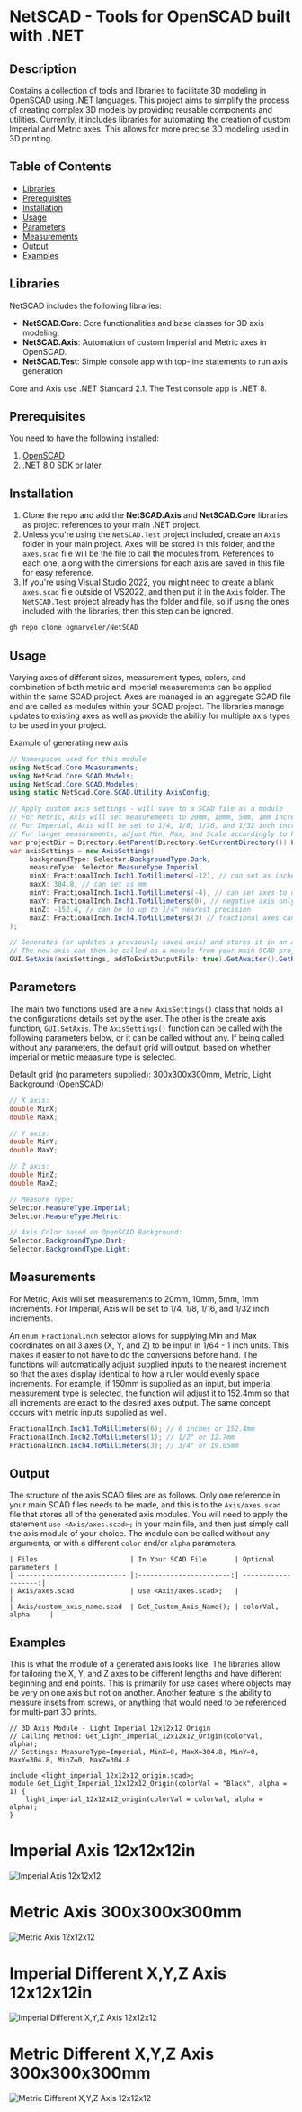 # NetSCAD - Tools for OpenSCAD built with .NET

## Description
Contains a collection of tools and libraries to facilitate 3D modeling in OpenSCAD using .NET languages. This project aims to simplify the process of creating complex 3D models by providing reusable components and utilities. Currently, it includes libraries for automating the creation of custom Imperial and Metric axes. This allows for more precise 3D modeling used in 3D printing.

## Table of Contents
- [Libraries](#libraries)
- [Prerequisites](#prerequisites)
- [Installation](#installation)
- [Usage](#usage)
- [Parameters](#parameters)
- [Measurements](#measurements)
- [Output](#output)
- [Examples](#examples)

## Libraries
NetSCAD includes the following libraries:
- **NetSCAD.Core**: Core functionalities and base classes for 3D axis modeling.
- **NetSCAD.Axis**: Automation of custom Imperial and Metric axes in OpenSCAD.
- **NetSCAD.Test**: Simple console app with top-line statements to run axis generation

Core and Axis use .NET Standard 2.1. The Test console app is .NET 8.

## Prerequisites
You need to have the following installed: 

1. [OpenSCAD](https://openscad.org/downloads.html)
2. [.NET 8.0 SDK or later.](https://dotnet.microsoft.com/en-us/download)

## Installation
1. Clone the repo and add the **NetSCAD.Axis** and **NetSCAD.Core** libraries as project references to your main .NET project.
2. Unless you're using the ``NetSCAD.Test`` project included, create an ``Axis`` folder in your main project. Axes will be stored in this folder, and the ``axes.scad`` file will be the file to call the modules from. References to each one, along with the dimensions for each axis are saved in this file for easy reference.
3. If you're using Visual Studio 2022, you might need to create a blank ``axes.scad`` file outside of VS2022, and then put it in the ``Axis`` folder. The ``NetSCAD.Test`` project already has the folder and file, so if using the ones included with the libraries, then this step can be ignored.

```bash
gh repo clone ogmarveler/NetSCAD
```

## Usage
Varying axes of different sizes, measurement types, colors, and combination of both metric and imperial measurements can be applied within the same SCAD project. Axes are managed in an aggregate SCAD file and are called as modules within your SCAD project. The libraries manage updates to existing axes as well as provide the ability for multiple axis types to be used in your project.

Example of generating new axis
```csharp
// Namespaces used for this module
using NetScad.Core.Measurements;
using NetScad.Core.SCAD.Models;
using NetScad.Core.SCAD.Modules;
using static NetScad.Core.SCAD.Utility.AxisConfig;

// Apply custom axis settings - will save to a SCAD file as a module
// For Metric, Axis will set measurements to 20mm, 10mm, 5mm, 1mm increments.
// For Imperial, Axis will be set to 1/4, 1/8, 1/16, and 1/32 inch increments.
// For larger measurements, adjust Min, Max, and Scale accordingly to keep axis readable.
var projectDir = Directory.GetParent(Directory.GetCurrentDirectory()).Parent.Parent.FullName;
var axisSettings = new AxisSettings(
     backgroundType: Selector.BackgroundType.Dark,
     measureType: Selector.MeasureType.Imperial,
     minX: FractionalInch.Inch1.ToMillimeters(-12), // can set as inches
     maxX: 304.8, // can set as mm
     minY: FractionalInch.Inch1.ToMillimeters(-4), // can set axes to different lengths
     maxY: FractionalInch.Inch1.ToMillimeters(0), // negative axis only can be applied (insets, etc.)
     minZ: -152.4, // can be to up to 1/4" nearest precision
     maxZ: FractionalInch.Inch4.ToMillimeters(3) // fractional axes can be used (3/4")
);

// Generates (or updates a previously saved axis) and stores it in an aggregate axes file
// The new axis can then be called as a module from your main SCAD project file
GUI.SetAxis(axisSettings, addToExistOutputFile: true).GetAwaiter().GetResult();
```

## Parameters
The main two functions used are a ``new AxisSettings()`` class that holds all the configurations details set by the user. The other is the create axis function, ``GUI.SetAxis``. The ``AxisSettings()`` function can be called with the following parameters below, or it can be called without any. If being called without any parameters, the default grid will output, based on whether imperial or metric meaasure type is selected.

Default grid (no parameters supplied): 300x300x300mm, Metric, Light Background (OpenSCAD)

```csharp
// X axis:
double MinX;
double MaxX;

// Y axis:
double MinY;
double MaxY;

// Z axis:
double MinZ;
double MaxZ;

// Measure Type:
Selector.MeasureType.Imperial;
Selector.MeasureType.Metric;

// Axis Color based on OpenSCAD Background:
Selector.BackgroundType.Dark;
Selector.BackgroundType.Light;
```

## Measurements
For Metric, Axis will set measurements to 20mm, 10mm, 5mm, 1mm increments.
For Imperial, Axis will be set to 1/4, 1/8, 1/16, and 1/32 inch increments.

An ``enum FractionalInch`` selector allows for supplying Min and Max coordinates on all 3 axes (X, Y, and Z) to be input in 1/64 - 1 inch units. This makes it easier to not have to do the conversions before hand. The functions will automatically adjust supplied inputs to the nearest increment so that the axes display identical to how a ruler would evenly space increments. For example, if 150mm is supplied as an input, but imperial measurement type is selected, the function will adjust it to 152.4mm so that all increments are exact to the desired axes output. The same concept occurs with metric inputs supplied as well.

```csharp
FractionalInch.Inch1.ToMillimeters(6); // 6 inches or 152.4mm
FractionalInch.Inch2.ToMillimeters(1); // 1/2" or 12.7mm
FractionalInch.Inch4.ToMillimeters(3); // 3/4" or 19.05mm
```

## Output
The structure of the axis SCAD files are as follows. Only one reference in your main SCAD files needs to be made, and this is to the ``Axis/axes.scad`` file that stores all of the generated axis modules. You will need to apply the statement ``use <Axis/axes.scad>;`` in your main file, and then just simply call the axis module of your choice. The module can be called without any arguments, or with a different ``color`` and/or ``alpha`` parameters.

```
| Files                       | In Your SCAD File       | Optional parameters |
| --------------------------- |:-----------------------:| -------------------:|
| Axis/axes.scad              | use <Axis/axes.scad>;   |                     |
| Axis/custom_axis_name.scad  | Get_Custom_Axis_Name(); | colorVal, alpha     |
```

## Examples
This is what the module of a generated axis looks like. 
The libraries allow for tailoring the X, Y, and Z axes to be different lengths and have different beginning and end points. 
This is primarily for use cases where objects may be very on one axis but not on another. 
Another feature is the ability to measure insets from screws, or anything that would need to be referenced for multi-part 3D prints.

```scad
// 3D Axis Module - Light Imperial 12x12x12 Origin
// Calling Method: Get_Light_Imperial_12x12x12_Origin(colorVal, alpha);
// Settings: MeasureType=Imperial, MinX=0, MaxX=304.8, MinY=0, MaxY=304.8, MinZ=0, MaxZ=304.8

include <light_imperial_12x12x12_origin.scad>;
module Get_Light_Imperial_12x12x12_Origin(colorVal = "Black", alpha = 1) {
    light_imperial_12x12x12_origin(colorVal = colorVal, alpha = alpha);
}
```

# Imperial Axis 12x12x12in
![Imperial Axis 12x12x12](https://github.com/ogmarveler/NetSCAD/blob/65494dc4a4c5c5d7465677635949959922d0c2a0/NetScad.Axis/Images/oscadAxis_imperial.PNG)

# Metric Axis 300x300x300mm
![Metric Axis 12x12x12](https://github.com/ogmarveler/NetSCAD/blob/65494dc4a4c5c5d7465677635949959922d0c2a0/NetScad.Axis/Images/oscadAxis_metric.PNG)

# Imperial Different X,Y,Z Axis 12x12x12in
![Imperial Different X,Y,Z Axis 12x12x12](https://github.com/ogmarveler/NetSCAD/blob/65494dc4a4c5c5d7465677635949959922d0c2a0/NetScad.Axis/Images/oscadAxis_imperial_custom.PNG)

# Metric Different X,Y,Z Axis 300x300x300mm
![Metric Different X,Y,Z Axis 12x12x12](https://github.com/ogmarveler/NetSCAD/blob/65494dc4a4c5c5d7465677635949959922d0c2a0/NetScad.Axis/Images/oscadAxis_metric_custom.PNG)

